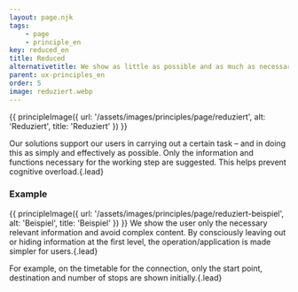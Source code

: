 ```yaml
---
layout: page.njk
tags: 
    - page
    - principle_en
key: reduced_en
title: Reduced
alternativetitle: We show as little as possible and as much as necessary.
parent: ux-principles_en
order: 5
image: reduziert.webp
---
```


{{ principleImage({
  url: '/assets/images/principles/page/reduziert',
  alt: 'Reduziert',
  title: 'Reduziert'
}) }}

Our solutions support our users in carrying out a certain task – and in doing this as simply and effectively as possible. Only the information and functions necessary for the working step are suggested. This helps prevent cognitive overload.{.lead}


### Example
{{ principleImage({
  url: '/assets/images/principles/page/reduziert-beispiel',
  alt: 'Beispiel',
  title: 'Beispiel'
}) }}
We show the user only the necessary relevant information and avoid complex content. ​By consciously leaving out or hiding information at the first level, the operation/application is made simpler for users.​{.lead}

For example, on the timetable for the connection, only the start point, destination and number of stops are shown initially.{.lead}